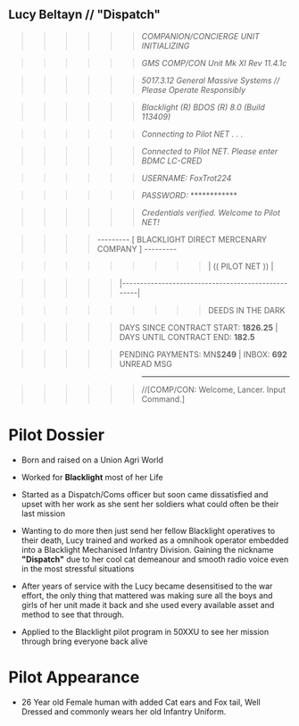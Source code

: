 
## Lucy Beltayn // "Dispatch"
  

>>>>>>*COMPANION/CONCIERGE UNIT INITIALIZING*

>>>>>>*GMS COMP/CON Unit Mk XI Rev 11.4.1c*

>>>>>>*5017.3.12 General Massive Systems // Please Operate Responsibly*

>>>>>>*Blacklight (R) BDOS (R) 8.0 (Build 113409)*

>>>>>>*Connecting to Pilot NET . . .*

>>>>>>*Connected to Pilot NET. Please enter BDMC LC-CRED*

>>>>>>*USERNAME: FoxTrot224*

>>>>>>*PASSWORD:* ************

>>>>>>*Credentials verified. Welcome to Pilot NET!*

>>>>--------- [ BLACKLIGHT DIRECT MERCENARY COMPANY ] ---------

>>>>>>>>>| (( PILOT NET )) |

>>>>>|---------------------------------------------------|

  

>>>>>>>>>DEEDS IN THE DARK

>>>>>DAYS SINCE CONTRACT START: **1826.25** | DAYS UNTIL CONTRACT END: **182.5**

>>>>>PENDING PAYMENTS: MN$**249** | INBOX: **692** UNREAD MSG

>>>>>>-------------------------------------

>>>>>>//[COMP/CON: Welcome, Lancer. Input Command.]
  

# Pilot Dossier

- Born and raised on a Union Agri World

- Worked for **Blacklight** most of her Life

- Started as a Dispatch/Coms officer but soon came dissatisfied and upset with her work as she sent her soldiers what could often be their last mission

- Wanting to do more then just send her fellow Blacklight operatives to their death, Lucy trained and worked as a omnihook operator embedded into a Blacklight Mechanised Infantry Division. Gaining the nickname  **"Dispatch"** due to her cool cat demeanour and smooth radio voice even in the most stressful situations

- After years of service with the Lucy became desensitised to the war effort, the only thing that mattered was making sure all the boys and girls of her unit made it back and she used every available asset and method to see that through.

- Applied to the Blacklight pilot program in 50XXU to see her mission through bring everyone back alive

  

# Pilot Appearance

- 26 Year old Female human with added Cat ears and Fox tail, Well Dressed and commonly wears her old Infantry Uniform.
